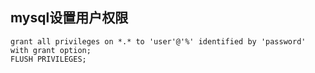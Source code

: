 ## mysql设置用户权限
```
grant all privileges on *.* to 'user'@'%' identified by 'password' with grant option;
FLUSH PRIVILEGES;
```
